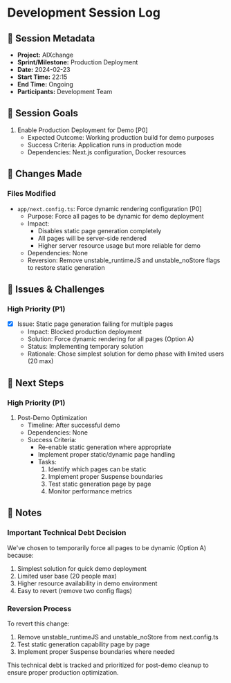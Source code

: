 # Development Session Log

## 📆 Session Metadata
- **Project:** AIXchange
- **Sprint/Milestone:** Production Deployment
- **Date:** 2024-02-23
- **Start Time:** 22:15
- **End Time:** Ongoing
- **Participants:** Development Team

## 🎯 Session Goals
1. Enable Production Deployment for Demo [P0]
   - Expected Outcome: Working production build for demo purposes
   - Success Criteria: Application runs in production mode
   - Dependencies: Next.js configuration, Docker resources

## 📝 Changes Made

### Files Modified
- `app/next.config.ts`: Force dynamic rendering configuration [P0]
  * Purpose: Force all pages to be dynamic for demo deployment
  * Impact: 
    - Disables static page generation completely
    - All pages will be server-side rendered
    - Higher server resource usage but more reliable for demo
  * Dependencies: None
  * Reversion: Remove unstable_runtimeJS and unstable_noStore flags to restore static generation

## 🐛 Issues & Challenges
### High Priority (P1)
- [x] Issue: Static page generation failing for multiple pages
  * Impact: Blocked production deployment
  * Solution: Force dynamic rendering for all pages (Option A)
  * Status: Implementing temporary solution
  * Rationale: Chose simplest solution for demo phase with limited users (20 max)

## 🔄 Next Steps
### High Priority (P1)
1. Post-Demo Optimization
   - Timeline: After successful demo
   - Dependencies: None
   - Success Criteria: 
     * Re-enable static generation where appropriate
     * Implement proper static/dynamic page handling
     * Tasks:
       1. Identify which pages can be static
       2. Implement proper Suspense boundaries
       3. Test static generation page by page
       4. Monitor performance metrics

## 📝 Notes
### Important Technical Debt Decision
We've chosen to temporarily force all pages to be dynamic (Option A) because:

1. Simplest solution for quick demo deployment
2. Limited user base (20 people max)
3. Higher resource availability in demo environment
4. Easy to revert (remove two config flags)

### Reversion Process
To revert this change:
1. Remove unstable_runtimeJS and unstable_noStore from next.config.ts
2. Test static generation capability page by page
3. Implement proper Suspense boundaries where needed

This technical debt is tracked and prioritized for post-demo cleanup to ensure proper production optimization.